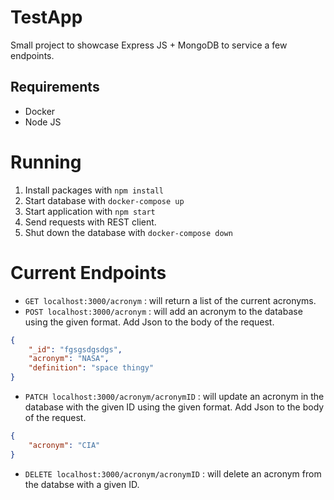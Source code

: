 # TestApp

Small project to showcase Express JS + MongoDB to service a few endpoints.

## Requirements

- Docker
- Node JS

# Running

1. Install packages with `npm install`
2. Start database with `docker-compose up`
3. Start application with `npm start`
4. Send requests with REST client.
5. Shut down the database with `docker-compose down`

# Current Endpoints

- `GET localhost:3000/acronym` : will return a list of the current  acronyms.
- `POST localhost:3000/acronym` : will add an acronym to the database using the given format. Add Json to the body of the request.

```json
{
	"_id": "fgsgsdgsdgs",
	"acronym": "NASA",
	"definition": "space thingy"
}
```

- `PATCH localhost:3000/acronym/acronymID` : will update an acronym in the database with the given ID using the given format. Add Json to the body of the request.
```json
{
	"acronym": "CIA"
}
```

- `DELETE localhost:3000/acronym/acronymID` : will delete an acronym from the databse with a given ID.